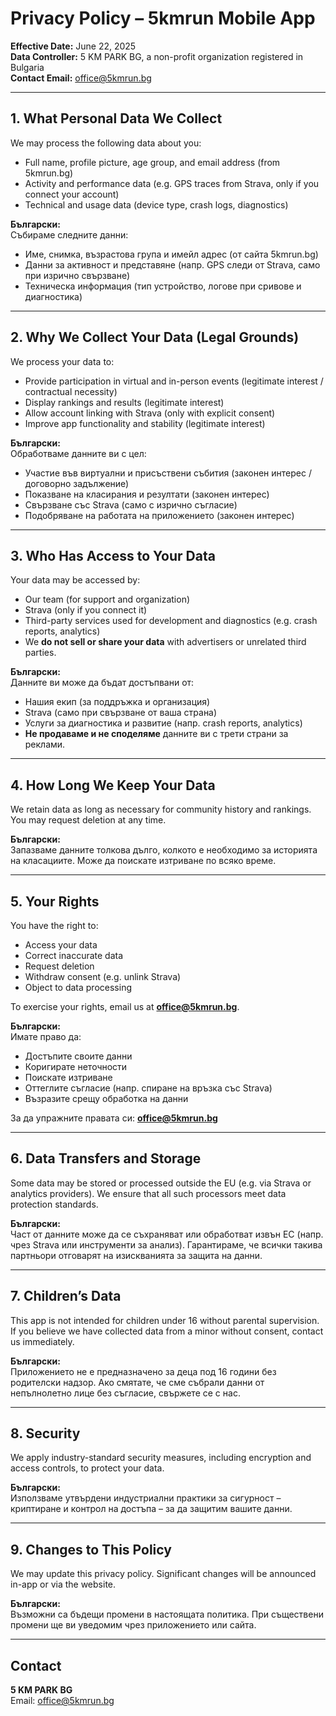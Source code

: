 # Privacy Policy – 5kmrun Mobile App

**Effective Date:** June 22, 2025  
**Data Controller:** 5 KM PARK BG, a non-profit organization registered in Bulgaria  
**Contact Email:** office@5kmrun.bg

---

## 1. What Personal Data We Collect

We may process the following data about you:

- Full name, profile picture, age group, and email address (from 5kmrun.bg)
- Activity and performance data (e.g. GPS traces from Strava, only if you connect your account)
- Technical and usage data (device type, crash logs, diagnostics)

**Български:**  
Събираме следните данни:

- Име, снимка, възрастова група и имейл адрес (от сайта 5kmrun.bg)  
- Данни за активност и представяне (напр. GPS следи от Strava, само при изрично свързване)  
- Техническа информация (тип устройство, логове при сривове и диагностика)

---

## 2. Why We Collect Your Data (Legal Grounds)

We process your data to:

- Provide participation in virtual and in-person events (legitimate interest / contractual necessity)
- Display rankings and results (legitimate interest)
- Allow account linking with Strava (only with explicit consent)
- Improve app functionality and stability (legitimate interest)

**Български:**  
Обработваме данните ви с цел:

- Участие във виртуални и присъствени събития (законен интерес / договорно задължение)  
- Показване на класирания и резултати (законен интерес)  
- Свързване със Strava (само с изрично съгласие)  
- Подобряване на работата на приложението (законен интерес)

---

## 3. Who Has Access to Your Data

Your data may be accessed by:

- Our team (for support and organization)
- Strava (only if you connect it)
- Third-party services used for development and diagnostics (e.g. crash reports, analytics)
- We **do not sell or share your data** with advertisers or unrelated third parties.

**Български:**  
Данните ви може да бъдат достъпвани от:

- Нашия екип (за поддръжка и организация)  
- Strava (само при свързване от ваша страна)  
- Услуги за диагностика и развитие (напр. crash reports, analytics)  
- **Не продаваме и не споделяме** данните ви с трети страни за реклами.

---

## 4. How Long We Keep Your Data

We retain data as long as necessary for community history and rankings. You may request deletion at any time.

**Български:**  
Запазваме данните толкова дълго, колкото е необходимо за историята на класациите. Може да поискате изтриване по всяко време.

---

## 5. Your Rights

You have the right to:

- Access your data
- Correct inaccurate data
- Request deletion
- Withdraw consent (e.g. unlink Strava)
- Object to data processing

To exercise your rights, email us at **office@5kmrun.bg**.

**Български:**  
Имате право да:

- Достъпите своите данни  
- Коригирате неточности  
- Поискате изтриване  
- Оттеглите съгласие (напр. спиране на връзка със Strava)  
- Възразите срещу обработка на данни  

За да упражните правата си: **office@5kmrun.bg**

---

## 6. Data Transfers and Storage

Some data may be stored or processed outside the EU (e.g. via Strava or analytics providers). We ensure that all such processors meet data protection standards.

**Български:**  
Част от данните може да се съхраняват или обработват извън ЕС (напр. чрез Strava или инструменти за анализ). Гарантираме, че всички такива партньори отговарят на изискванията за защита на данни.

---

## 7. Children’s Data

This app is not intended for children under 16 without parental supervision. If you believe we have collected data from a minor without consent, contact us immediately.

**Български:**  
Приложението не е предназначено за деца под 16 години без родителски надзор. Ако смятате, че сме събрали данни от непълнолетно лице без съгласие, свържете се с нас.

---

## 8. Security

We apply industry-standard security measures, including encryption and access controls, to protect your data.

**Български:**  
Използваме утвърдени индустриални практики за сигурност – криптиране и контрол на достъпа – за да защитим вашите данни.

---

## 9. Changes to This Policy

We may update this privacy policy. Significant changes will be announced in-app or via the website.

**Български:**  
Възможни са бъдещи промени в настоящата политика. При съществени промени ще ви уведомим чрез приложението или сайта.

---

## Contact

**5 KM PARK BG**  
Email: [office@5kmrun.bg](mailto:office@5kmrun.bg)
